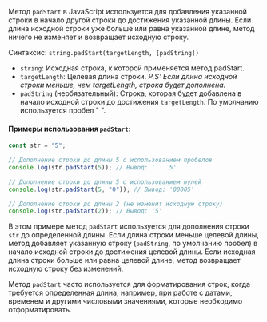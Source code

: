 Метод `padStart` в JavaScript используется для добавления указанной строки в начало другой строки до достижения указанной длины. Если длина исходной строки уже больше или равна указанной длине, метод ничего не изменяет и возвращает исходную строку.

Синтаксис: `string.padStart(targetLength, [padString])`

- `string`: Исходная строка, к которой применяется метод padStart.
- `targetLength`: Целевая длина строки. _P.S: Если длина исходной строки меньше, чем targetLength, строка будет дополнена._
- `padString` (необязательный): Строка, которая будет добавлена в начало исходной строки до достижения `targetLength`. По умолчанию используется пробел " ".

#### Примеры использования `padStart`:

```js
const str = "5";

// Дополнение строки до длины 5 с использованием пробелов
console.log(str.padStart(5)); // Вывод: '    5'

// Дополнение строки до длины 5 с использованием нулей
console.log(str.padStart(5, "0")); // Вывод: '00005'

// Дополнение строки до длины 2 (не изменит исходную строку)
console.log(str.padStart(2)); // Вывод: '5'
```

В этом примере метод `padStart` используется для дополнения строки `str` до определенной длины. Если длина строки меньше целевой длины, метод добавляет указанную строку (`padString`, по умолчанию пробел) в начало исходной строки до достижения целевой длины. Если исходная длина строки больше или равна целевой длине, метод возвращает исходную строку без изменений.

Метод `padStart` часто используется для форматирования строк, когда требуется определенная длина, например, при работе с датами, временем и другими числовыми значениями, которые необходимо отформатировать.
